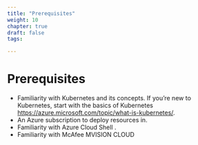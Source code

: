 ```yaml
---
title: "Prerequisites"
weight: 10
chapter: true
draft: false
tags:

---
```

# Prerequisites

- Familiarity with Kubernetes and its concepts. If you’re new to Kubernetes, start with the basics of Kubernetes https://azure.microsoft.com/topic/what-is-kubernetes/.
- An Azure subscription to deploy resources in.
- Familiarity with Azure Cloud Shell .
- Familiarity with McAfee MVISION CLOUD
